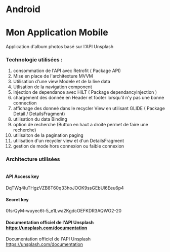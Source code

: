 # Android


# Mon Application Mobile 

Application d'album photos basé sur l'API Unsplash 

### Technologie utilisées :

1. consommation de l'API avec Retrofit ( Package API)
2. Mise en place de l'architexture MVVM 
3. Utilisation d'une view Modele et de la live data
4. Utlisation de la  navigation component 
5. Injection de dependance avec HILT ( Package dependancyInjection )
6. chargement des donnée en Header et footer lorsqu'il n'y pas une bonne connection
7. affichage des donneé dans le recycler View en utilisant GLIDE ( Package Detail / DetailsFragment)
8. utilisation du data Binding
9. option de recherche (Button en haut a droite permet de faire une recherche)
10. utilisaiton de la pagination paging
11. utilisation d'un recycler view et d'un DetailsFragment
12. gestion de mode hors connexion ou faible connexion


### Architecture utilisées

<img src="https://codefirst.iut.uca.fr/git/mamadou_elaphi.arafa/Android/src/branch/master/imagevm/capture-android.png" alt=""/>
 
#### API Access key 
DqTWq4IuTHgzVZB8T60q33hoJOOK9ssGEbUl6Eeu6p4

#### Secret key
 0fsrQyM-wuyec6t-5_e1Lwa2KgdcOEFKDR3AQWO2-20

#### Documentation officiel de l'API Unsplash https://unsplash.com/documentation
Documentation officiel de l'API Unsplash https://unsplash.com/documentation





